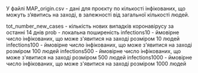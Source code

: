 У файлі MAP_origin.csv  - дані для проєкту по кількості інфікованих, що можуть зʼявитись на заході, в залежності від загальної кількості людей.

tot_number_new_cases - кількість нових випадків коронавірусу за останні 14 днів
prob - локальна поширеність
infections10 - ймовірне число інфікованих, що може з'явитися на заході розміром 10 людей
infections100 - ймовірне число інфікованих, що може з'явитися на заході розміром 100 людей
infections500 - ймовірне число інфікованих, що може з'явитися на заході розміром 500 людей
infections1000 - ймовірне число інфікованих, що може з'явитися на заході розміром 1000 людей
